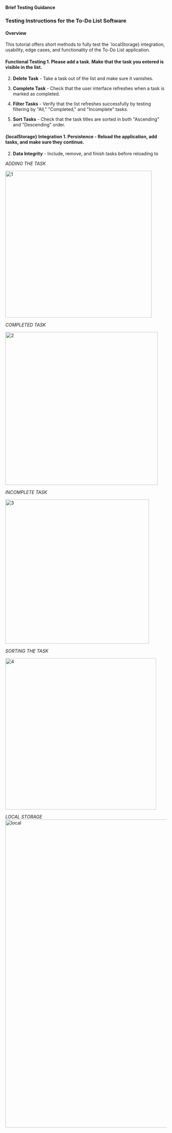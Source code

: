 **Brief Testing Guidance**
### Testing Instructions for the To-Do List Software

#### Overview
This tutorial offers short methods to fully test the `localStorage} integration, usability, edge cases, and functionality of the To-Do List application.


#### Functional Testing 1. Please add a task. Make that the task you entered is visible in the list.
   
2. **Delete Task** - Take a task out of the list and make sure it vanishes.
   
3. **Complete Task** - Check that the user interface refreshes when a task is marked as completed.
   
4. **Filter Tasks** - Verify that the list refreshes successfully by testing filtering by "All," "Completed," and "Incomplete" tasks.
   
5. **Sort Tasks** - Check that the task titles are sorted in both "Ascending" and "Descending" order.

#### {localStorage} Integration 1. **Persistence** - Reload the application, add tasks, and make sure they continue.
   
2. **Data Integrity** - Include, remove, and finish tasks before reloading to



*ADDING THE TASK*

<img width="457" alt="1" src="https://github.com/PiyushRajgit/To-Do-List/assets/145225909/784d87b5-79eb-474f-b037-fa94021592cd">



*COMPLETED TASK*

<img width="476" alt="2" src="https://github.com/PiyushRajgit/To-Do-List/assets/145225909/e1af4299-e094-49d0-9b1b-fcc2a1e656c8">



*INCOMPLETE TASK*

<img width="449" alt="3" src="https://github.com/PiyushRajgit/To-Do-List/assets/145225909/8dad9427-aa47-4018-beb1-91171adcd3a6">


*SORTING THE TASK*

<img width="471" alt="4" src="https://github.com/PiyushRajgit/To-Do-List/assets/145225909/f8eb3fd9-4c15-4c5b-bb96-ed68d9222f1d">


*LOCAL STORAGE*
<img width="959" alt="local" src="https://github.com/PiyushRajgit/To-Do-List/assets/145225909/865e2c2c-823b-46d0-b012-585c531d608e">

